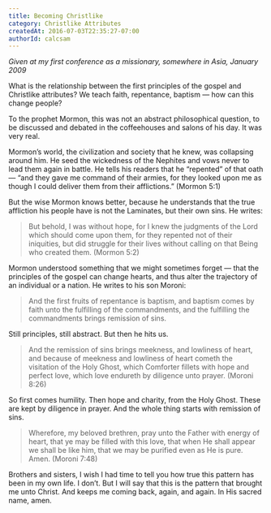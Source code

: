 ```yaml
---
title: Becoming Christlike
category: Christlike Attributes
createdAt: 2016-07-03T22:35:27-07:00
authorId: calcsam
---
```

*Given at my first conference as a missionary, somewhere in Asia, January 2009*

What is the relationship between the first principles of the gospel and Christlike attributes? We teach faith, repentance, baptism — how can this change people?

To the prophet Mormon, this was not an abstract philosophical question, to be discussed and debated in the coffeehouses and salons of his day. It was very real.

Mormon’s world, the civilization and society that he knew, was collapsing around him. He seed the wickedness of the Nephites and vows never to lead them again in battle. He tells his readers that he “repented” of that oath — “and they gave me command of their armies, for they looked upon me as though I could deliver them from their afflictions.” (Mormon 5:1)

But the wise Mormon knows better, because he understands that the true affliction his people have is not the Laminates, but their own sins. He writes:

>But behold, I was without hope, for I knew the judgments of the Lord which should come upon them, for they repented not of their iniquities, but did struggle for their lives without calling on that Being who created them. (Mormon 5:2)

Mormon understood something that we might sometimes forget — that the principles of the gospel can change hearts, and thus alter the trajectory of an individual or a nation. He writes to his son Moroni:

>And the first fruits of repentance is baptism, and baptism comes by faith unto the fulfilling of the commandments, and the fulfilling the commandments brings remission of sins.

Still principles, still abstract. But then he hits us.

>And the remission of sins brings meekness, and lowliness of heart, and because of meekness and lowliness of heart cometh the visitation of the Holy Ghost, which Comforter fillets with hope and perfect love, which love endureth by diligence unto prayer. (Moroni 8:26)

So first comes humility. Then hope and charity, from the Holy Ghost. These are kept by diligence in prayer. And the whole thing starts with remission of sins.

>Wherefore, my beloved brethren, pray unto the Father with energy of heart, that ye may be filled with this love, that when He shall appear we shall be like him, that we may be purified even as He is pure. Amen. (Moroni 7:48)

Brothers and sisters, I wish I had time to tell you how true this pattern has been in my own life. I don’t. But I will say that this is the pattern that brought me unto Christ. And keeps me coming back, again, and again. In His sacred name, amen.
